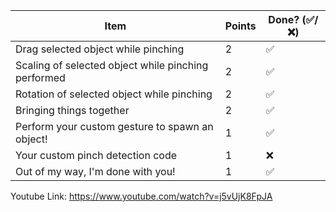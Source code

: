 | Item                                                | Points | Done? (✅/❌) | 
|-----------------------------------------------------|--------|-------------|
| Drag selected object while pinching                 | 2      |     ✅      |
| Scaling of selected object while pinching performed | 2      |     ✅      |
| Rotation of selected object while pinching          | 2      |     ✅      |
| Bringing things together                            | 2      |     ✅      |
| Perform your custom gesture to spawn an object!     | 1      |     ✅      |
| Your custom pinch detection code                    | 1      |     ❌      |
| Out of my way, I'm done with you!                   | 1      |     ✅      |


Youtube Link: https://www.youtube.com/watch?v=j5vUjK8FpJA

